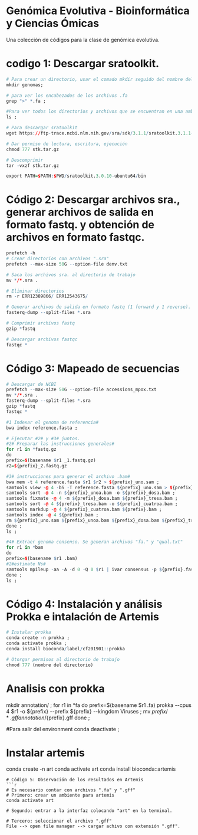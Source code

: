# Genómica Evolutiva - Bioinformática y Ciencias Ómicas
Una colección de códigos para la clase de genómica evolutiva.

# codigo 1: Descargar sratoolkit.
```r
# Para crear un directorio, usar el comado mkdir seguido del nombre del directorio
mkdir genomas;

# para ver los encabezados de los archivos .fa
grep ">" *.fa ;

#Para ver todos los directorios y archivos que se encuentran en una ambiente de trabajo
ls ;

# Para descargar sratoolkit
wget https://ftp-trace.ncbi.nlm.nih.gov/sra/sdk/3.1.1/sratoolkit.3.1.1-ubuntu64.tar.gz -O stk.tar.gz

# Dar permiso de lectura, escritura, ejecución
chmod 777 stk.tar.gz

# Descomprimir
tar -vxzf stk.tar.gz

export PATH=$PATH:$PWD/sratoolkit.3.0.10-ubuntu64/bin
```

# Código 2: Descargar archivos sra., generar archivos de salida en formato fastq. y obtención de archivos en formato fastqc.
```r
prefetch -h 
# Crear directorios con archivos ".sra"
prefetch --max-size 50G --option-file denv.txt

# Saca los archivos sra. al directorio de trabajo
mv */*.sra .

# Eliminar directorios
rm -r ERR12389866/ ERR12543675/

# Generar archivos de salida en formato fastq (1 forward y 1 reverse).
fasterq-dump --split-files *.sra 

# Comprimir archivos fastq
gzip *fastq

# Descargar archivos fastqc
fastqc *
```
# Código 3: Mapeado de secuencias
```r
# Descargar de NCBI
prefetch --max-size 50G --option-file accessions_mpox.txt
mv */*.sra .
fasterq-dump --split-files *.sra
gzip *fastq
fastqc *

#1 Indexar el genoma de referencia#
bwa index reference.fasta ;

# Ejecutar #2# y #3# juntos.
#2# Preparar las instrucciones generales#
for r1 in *fastq.gz
do
prefix=$(basename $r1 _1.fastq.gz)
r2=${prefix}_2.fastq.gz

#3# instrucciones para generar el archivo .bam#
bwa mem -t 4 reference.fasta $r1 $r2 > ${prefix}_uno.sam ;
samtools view -@ 4 -bS -T reference.fasta ${prefix}_uno.sam > ${prefix}_unoa.bam ;
samtools sort -@ 4 -n ${prefix}_unoa.bam -o ${prefix}_dosa.bam ;
samtools fixmate -@ 4 -m ${prefix}_dosa.bam ${prefix}_tresa.bam ;
samtools sort -@ 4 ${prefix}_tresa.bam -o ${prefix}_cuatroa.bam ;
samtools markdup -@ 4 ${prefix}_cuatroa.bam ${prefix}.bam ;
samtools index -@ 4 ${prefix}.bam ;
rm ${prefix}_uno.sam ${prefix}_unoa.bam ${prefix}_dosa.bam ${prefix}_tresa.bam ${prefix}_cuatroa.bam ;
done ;
ls ;

#4# Extraer genoma consenso. Se generan archivos "fa." y "qual.txt"
for r1 in *bam
do
prefix=$(basename $r1 .bam)
#2#estimate Ns#
samtools mpileup -aa -A -d 0 -Q 0 $r1 | ivar consensus -p ${prefix}.fasta -q 25 -t 0.6 -m 10 ;
done ; 
ls ;
```
# Código 4: Instalación y análisis Prokka e intalación de Artemis
```r
# Instalar prokka
conda create -n prokka ;
conda activate prokka ;
conda install bioconda/label/cf201901::prokka

# Otorgar permisos al directorio de trabajo
chmod 777 (nombre del directorio)
```
# Analisis con prokka
mkdir annotation/ ;
for r1 in *fa
do
prefix=$(basename $r1 .fa)
prokka --cpus 4 $r1 -o ${prefix} --prefix ${prefix} --kingdom Viruses ; 
mv ${prefix}/*.gff annotation/${prefix}.gff
done ;

#Para salir del environment 
conda deactivate ;

# Instalar artemis
conda create -n art
conda activate art
conda install bioconda::artemis
```
# Código 5: Observación de los resultados en Artemis 
```r
# Es necesario contar con archivos ".fa" y ".gff"
# Primero: crear un ambiente para artemis
conda activate art

# Segundo: entrar a la interfaz colocando "art" en la terminal.

# Tercero: seleccionar el archivo ".gff"
File --> open file manager --> cargar achivo con extensión ".gff".
